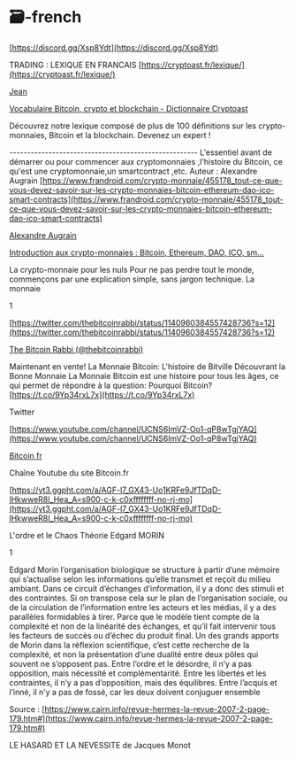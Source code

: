 # 🗃-french




[https://discord.gg/Xsp8Ydt](https://discord.gg/Xsp8Ydt)



TRADING : LEXIQUE EN FRANCAIS [https://cryptoast.fr/lexique/](https://cryptoast.fr/lexique/)

[Jean](https://cryptoast.fr/author/jean/)

[Vocabulaire Bitcoin, crypto et blockchain - Dictionnaire Cryptoast](https://cryptoast.fr/lexique/)

Découvrez notre lexique composé de plus de 100 définitions sur les crypto-monnaies, Bitcoin et la blockchain. Devenez un expert !



----------------------------------------------------- L'essentiel avant de démarrer ou pour commencer aux cryptomonnaies ,l'histoire du Bitcoin, ce qu'est une cryptomonnaie,un smartcontract ,etc. Auteur : Alexandre Augrain [https://www.frandroid.com/crypto-monnaie/455178_tout-ce-que-vous-devez-savoir-sur-les-crypto-monnaies-bitcoin-ethereum-dao-ico-smart-contracts](https://www.frandroid.com/crypto-monnaie/455178_tout-ce-que-vous-devez-savoir-sur-les-crypto-monnaies-bitcoin-ethereum-dao-ico-smart-contracts)

[Alexandre Augrain](https://www.frandroid.com/author/alexandrea)

[Introduction aux crypto-monnaies : Bitcoin, Ethereum, DAO, ICO, sm...](https://www.frandroid.com/crypto-monnaie/455178_tout-ce-que-vous-devez-savoir-sur-les-crypto-monnaies-bitcoin-ethereum-dao-ico-smart-contracts)

La crypto-monnaie pour les nuls Pour ne pas perdre tout le monde, commençons par une explication simple, sans jargon technique. La monnaie

1



[https://twitter.com/thebitcoinrabbi/status/1140960384557428736?s=12](https://twitter.com/thebitcoinrabbi/status/1140960384557428736?s=12)

[The Bitcoin Rabbi (@thebitcoinrabbi)](https://twitter.com/thebitcoinrabbi)

Maintenant en vente! La Monnaie Bitcoin: L'histoire de Bitville Découvrant la Bonne Monnaie La Monnaie Bitcoin est une histoire pour tous les âges, ce qui permet de répondre à la question: Pourquoi Bitcoin? [https://t.co/9Yp34rxL7x](https://t.co/9Yp34rxL7x)

Twitter



[https://www.youtube.com/channel/UCNS6lmVZ-Oo1-qP8wTgjYAQ](https://www.youtube.com/channel/UCNS6lmVZ-Oo1-qP8wTgjYAQ)

[Bitcoin fr](https://www.youtube.com/channel/UCNS6lmVZ-Oo1-qP8wTgjYAQ)

Chaîne Youtube du site Bitcoin.fr

[https://yt3.ggpht.com/a/AGF-l7_GX43-Uo1KRFe9JfTDqD-lHkwweR8l_Hea_A=s900-c-k-c0xffffffff-no-rj-mo](https://yt3.ggpht.com/a/AGF-l7_GX43-Uo1KRFe9JfTDqD-lHkwweR8l_Hea_A=s900-c-k-c0xffffffff-no-rj-mo)



L'ordre et le Chaos Théorie Edgard MORIN

1

Edgard Morin l’organisation biologique se structure à partir d’une mémoire qui s’actualise selon les informations qu’elle transmet et reçoit du milieu ambiant. Dans ce circuit d’échanges d’information, il y a donc des stimuli et des contraintes. Si on transpose cela sur le plan de l’organisation sociale, ou de la circulation de l’information entre les acteurs et les médias, il y a des parallèles formidables à tirer. Parce que le modèle tient compte de la complexité et non de la linéarité des échanges, et qu’il fait intervenir tous les facteurs de succès ou d’échec du produit final. Un des grands apports de Morin dans la réflexion scientifique, c’est cette recherche de la complexité, et non la présentation d’une dualité entre deux pôles qui souvent ne s’opposent pas. Entre l’ordre et le désordre, il n’y a pas opposition, mais nécessité et complémentarité. Entre les libertés et les contraintes, il n’y a pas d’opposition, mais des équilibres. Entre l’acquis et l’inné, il n’y a pas de fossé, car les deux doivent conjuguer ensemble

Source : [https://www.cairn.info/revue-hermes-la-revue-2007-2-page-179.htm#](https://www.cairn.info/revue-hermes-la-revue-2007-2-page-179.htm#)

LE HASARD ET LA NEVESSITE de Jacques Monot